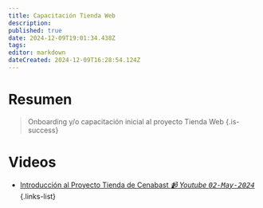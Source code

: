 ```yaml
---
title: Capacitación Tienda Web
description: 
published: true
date: 2024-12-09T19:01:34.438Z
tags: 
editor: markdown
dateCreated: 2024-12-09T16:28:54.124Z
---
```


# Resumen
> Onboarding y/o capacitación inicial al proyecto Tienda Web
{.is-success}


# Videos

- [Introducción al Proyecto Tienda de Cenabast *📹 Youtube <kbd>02-May-2024</kbd>*](https://youtu.be/nvYJF4wIX7k)
{.links-list}